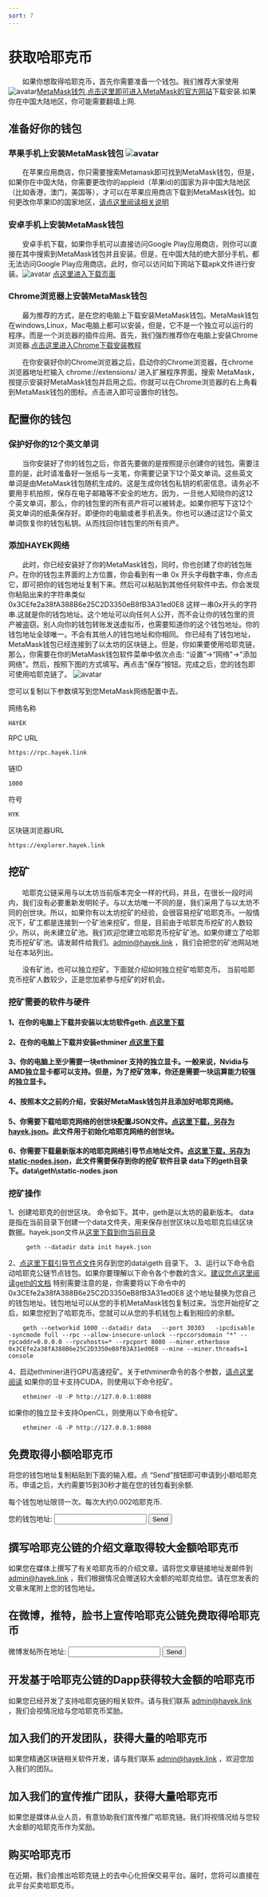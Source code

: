 ```yaml
---
sort: 7
---
```


# 获取哈耶克币
&ensp;&ensp;&ensp;&ensp;如果你想取得哈耶克币，首先你需要准备一个钱包。我们推荐大家使用 ![avatar](https://metamask.io/images/favicon.png)<a href="https://metamask.io" target="_blank">MetaMask钱包,点击这里即可进入MetaMask的官方网站</a>下载安装.如果你在中国大陆地区，你可能需要翻墙上网.

## 准备好你的钱包

### 苹果手机上安装MetaMask钱包 ![avatar](https://metamask.io/images/favicon.png)
&ensp;&ensp;&ensp;&ensp;在苹果应用商店，你只需要搜索Metamask即可找到MetaMask钱包，但是，如果你在中国大陆，你需要更改你的appleid（苹果id)的国家为非中国大陆地区（比如香港，澳门，美国等），才可以在苹果应用商店下载到MetaMask钱包。如何更改你苹果ID的国家地区，<a href="https://support.apple.com/zh-cn/HT201389" target="_blank">请点这里阅读相关说明</a>

### 安卓手机上安装MetaMask钱包
&ensp;&ensp;&ensp;&ensp;安卓手机下载，如果你手机可以直接访问Google Play应用商店，则你可以直接在其中搜索到MetaMask钱包并且安装。但是，在中国大陆的绝大部分手机，都无法访问Google Play应用商店。此时，你可以访问如下网站下载apk文件进行安装。![avatar](https://metamask.io/images/favicon.png) [点这里进入下载页面](https://www.apkmonk.com/app/io.metamask/)

### Chrome浏览器上安装MetaMask钱包
&ensp;&ensp;&ensp;&ensp;最为推荐的方式，是在您的电脑上下载安装MetaMask钱包。MetaMask钱包在windows,Linux，Mac电脑上都可以安装，但是，它不是一个独立可以运行的程序。而是一个浏览器的插件应用。首先，我们强烈推荐你在电脑上安装Chrome浏览器.[点击这里进入Chrome下载安装教程](https://support.google.com/chrome/answer/95346?hl=zh-Hans&co=GENIE.Platform%3DDesktop)

&ensp;&ensp;&ensp;&ensp;在你安装好你的Chrome浏览器之后，启动你的Chrome浏览器，在chrome浏览器地址栏输入 chrome://extensions/ 进入扩展程序界面，搜索 MetaMask，按提示安装好MetaMask钱包并启用之后。你就可以在Chrome浏览器的右上角看到MetaMask钱包的图标。点击进入即可设置你的钱包。


## 配置你的钱包
### 保护好你的12个英文单词
&ensp;&ensp;&ensp;&ensp;当你安装好了你的钱包之后，你首先要做的是按照提示创建你的钱包。需要注意的是，此时请准备好一张纸与一支笔，你需要记录下12个英文单词。这些英文单词是由MetaMask钱包随机生成的。这是生成你钱包私钥的机密信息。请务必不要用手机拍照，保存在电子邮箱等不安全的地方。因为，一旦他人知晓你的这12个英文单词，那么，你的钱包里的所有资产将可以被转走。如果你把写下这12个英文单词的纸条保存好。即便你的电脑或者手机丢失。你也可以通过这12个英文单词恢复你的钱包私钥。从而找回你钱包里的所有资产。
### 添加HAYEK网络
&ensp;&ensp;&ensp;&ensp;此时，你已经安装好了你的MetaMask钱包，同时，你也创建了你的钱包账户。在你的钱包主界面的上方位置，你会看到有一串 0x 开头字母数字串，你点击它，即可把你的钱包地址复制下来。然后可以粘贴到其他任何软件中去。你会发现你粘贴出来的字符串类似  0x3CEfe2a38fA388B6e25C2D3350eB8fB3A31ed0E8 这样一串0x开头的字符串.这就是你的钱包地址。这个地址可以向任何人公开，而不会让你的钱包里的资产被盗窃。别人向你的钱包转账发送虚拟币，也需要知道你的这个钱包地址。你的钱包地址全球唯一。不会有其他人的钱包地址和你相同。
你已经有了钱包地址，MetaMask钱包已经连接到了以太坊的区块链上。但是，你如果要使用哈耶克链，那么，你需要在你的MetaMask钱包软件菜单中依次点击: “设置”->“网络"->"添加网络"。然后，按照下图的方式填写。再点击“保存”按钮。完成之后，您的钱包即可使用哈耶克链了。
![avatar](/imgs/1.jpg)

您可以复制以下参数填写到您MetaMask网络配置中去。

网络名称
```key
HAYEK
``` 
RPC URL
```key
https://rpc.hayek.link
``` 
链ID
```key
1000
``` 
符号
```key
HYK
``` 
区块链浏览器URL
```key
https://explorer.hayek.link
``` 
## 挖矿

&ensp;&ensp;&ensp;&ensp;哈耶克公链采用与以太坊当前版本完全一样的代码，并且，在很长一段时间内，我们没有必要重新发明轮子。与以太坊唯一不同的是，我们采用了与以太坊不同的创世块。所以，如果你有以太坊挖矿的经验，会很容易挖矿哈耶克币。一般情况下，矿工都是连接到一个矿池来挖矿。但是，目前由于哈耶克币挖矿的人数较少。所以，尚未建立矿池。我们欢迎您建立哈耶克币挖矿矿池。如果你建立了哈耶克币挖矿矿池。请发邮件给我们。admin@hayek.link ，我们会把您的矿池网站地址在本站列出。

&ensp;&ensp;&ensp;&ensp;没有矿池，也可以独立挖矿。下面就介绍如何独立挖矿哈耶克币。
当前哈耶克币挖矿人数较少，正是您加紧参与挖矿的好机会。
### 挖矿需要的软件与硬件

#### 1、在你的电脑上下载并安装以太坊软件geth. [点这里下载](https://github.com/ethereum/go-ethereum)
#### 2、在你的电脑上下载并安装ethminer [点这里下载](https://github.com/ethereum-mining/ethminer)
#### 3、你的电脑上至少需要一块ethminer 支持的独立显卡。一般来说，Nvidia与AMD独立显卡都可以支持。但是，为了挖矿效率，你还是需要一块运算能力较强的独立显卡。
#### 4、按照本文之前的介绍，安装好MetaMask钱包并且添加好哈耶克网络。
#### 5、你需要下载哈耶克网络的创世块配置JSON文件。[点这里下载，另存为 hayek.json](/hayek.json)。此文件用于初始化哈耶克网络的创世块。
#### 6、你需要下载最新版本的哈耶克网络引导节点地址文件。[点这里下载，另存为static-nodes.json](/static-nodes.json)，此文件需要保存到你的挖矿软件目录 data下的geth目录下。data\geth\static-nodes.json
### 挖矿操作
1、创建哈耶克的创世区块。
命令如下。其中，geth是以太坊的最新版本。 data 是指在当前目录下创建一个data文件夹，用来保存创世区块以及哈耶克后续区块数据。hayek.json文件从[这里下载到你当前目录](/hayek.json)
```key
     geth --datadir data init hayek.json
``` 
2、[点这里下载引导节点文件](/static-nodes.json)另存到您的data\geth 目录下。
3、运行以下命令启动哈耶克公链节点钱包。如果你要理解以下命令各个参数的含义。[建议您点这里阅读geth的文档](https://geth.ethereum.org/docs/interface/command-line-options)
特别需要注意的是，你需要将以下命令中的 0x3CEfe2a38fA388B6e25C2D3350eB8fB3A31ed0E8 这个地址替换为您自己的钱包地址。钱包地址可以从您的手机MetaMask钱包复制过来。当您开始挖矿之后，如果您挖到了哈耶克币。您就可以从您的手机钱包上看到相应的余额。
```key
    geth --networkid 1000 --datadir data   --port 30303   -ipcdisable -syncmode full --rpc --allow-insecure-unlock --rpccorsdomain "*" --rpcaddr=0.0.0.0 --rpcvhosts=* --rpcport 8080 --miner.etherbase 0x3CEfe2a38fA388B6e25C2D3350eB8fB3A31ed0E8 --mine --miner.threads=1  console 
``` 
4、启动ethminer进行GPU高速挖矿。关于ethminer命令的各个参数，[请点这里阅读](https://github.com/ethereum-mining/ethminer#usage)
如果你的显卡支持CUDA，则使用以下命令挖矿。
```key
    ethminer -U -P http://127.0.0.1:8080 
``` 
如果你的独立显卡支持OpenCL，则使用以下命令挖矿。
```key
    ethminer -G -P http://127.0.0.1:8080 
``` 


## 免费取得小额哈耶克币

将您的钱包地址复制粘贴到下面的输入框。点 “Send”按钮即可申请到小额哈耶克币。申请之后，大约需要15到30秒才能在您的钱包看到余额.

每个钱包地址限领一次。每次大约0.002哈耶克币.

<form name="input" action="https://free.hayek.link/hayek/" method="get">
您的钱包地址: <input type="text" name="to">
<input type="submit" value="Send">
</form>

## 撰写哈耶克公链的介绍文章取得较大金额哈耶克币

如果您在媒体上撰写了有关哈耶克币的介绍文章。请将您文章链接地址发邮件到 admin@hayek.link ，我们根据情况会赠送较大金额的哈耶克给您。请在您发表的文章末尾附上您的钱包地址。

## 在微博，推特，脸书上宣传哈耶克公链免费取得哈耶克币


<form name="input" action="https://free.hayek.link/weibo/" method="get">
微博发帖所在地址: <input type="text" name="address">
<input type="submit" value="Send">
</form>


## 开发基于哈耶克公链的Dapp获得较大金额的哈耶克币

如果您已经开发了支持哈耶克链的相关软件。请与我们联系 admin@hayek.link ，我们会视情况给与您哈耶克币奖励。

## 加入我们的开发团队，获得大量的哈耶克币

如果您精通区块链相关软件开发，请与我们联系 admin@hayek.link ，欢迎您加入我们的团队。

## 加入我们的宣传推广团队，获得大量哈耶克币

如果您是媒体从业人员，有意协助我们宣传推广哈耶克链。我们将视情况给与您较大金额的哈耶克币作为奖励。

## 购买哈耶克币

在近期，我们会推出哈耶克链上的去中心化担保交易平台。届时，您将可以直接在此平台买卖哈耶克币。

